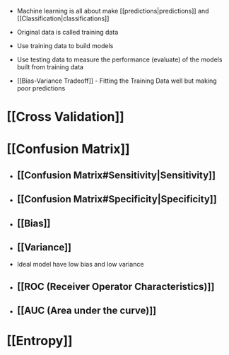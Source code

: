 - Machine learning is all about make [[predictions|predictions]] and [[Classification|classifications]]


- Original data is called training data
- Use training data to build models
- Use testing data to measure the performance (evaluate) of the models built from training data

- [[Bias-Variance Tradeoff]] - Fitting the Training Data well but making poor predictions

# [[Cross Validation]]

# [[Confusion Matrix]]
- ## [[Confusion Matrix#Sensitivity|Sensitivity]]
- ## [[Confusion Matrix#Specificity|Specificity]]

- ## [[Bias]]
- ## [[Variance]]
- Ideal model have low bias and low variance

- ## [[ROC (Receiver Operator Characteristics)]]
- ## [[AUC (Area under the curve)]] 

# [[Entropy]]

